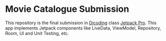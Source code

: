 # Movie Catalogue Submission
This repository is the final submission in [Dicoding](dicoding.com) class [Jetpack Pro](https://www.dicoding.com/academies/129). This app implements Jetpack components like LiveData, ViewModel, Repository, Room, UI and Unit Testing, etc.
